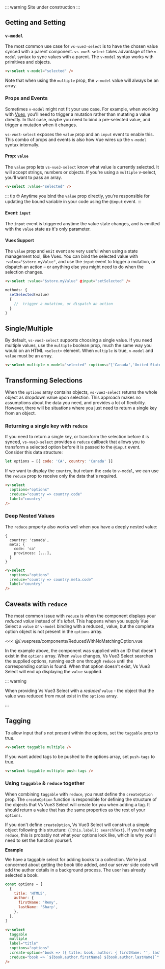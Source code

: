 ::: warning
Site under construction
:::

## Getting and Setting

### `v-model`

The most common use case for `vs-vue3-select` is to have the chosen value synced with
a parent component. `vs-vue3-select` takes advantage of the `v-model` syntax to sync
values with a parent. The `v-model` syntax works with primitives and objects.

```html
<v-select v-model="selected" />
```

Note that when using the `multiple` prop, the `v-model` value will always be an
array.

### Props and Events

Sometimes `v-model` might not fit your use case. For example, when working with
[Vuex](https://vuex.vuejs.org), you'll need to trigger a mutation rather than
mutating a value directly. In that case, maybe you need to bind a pre-selected
value, and trigger a mutation when it changes.

`vs-vue3-select` exposes the `value` prop and an `input` event to enable this. This
combo of props and events is also how Vue wires up the `v-model` syntax
internally.

#### Prop: `value`

The `value` prop lets `vs-vue3-select` know what value is currently selected. It will
accept strings, numbers or objects. If you're using a `multiple` v-select,
you'll want to pass an array.

```html
<v-select :value="selected" />
```

::: tip 🤓 Anytime you bind the `value` prop directly, you're responsible for
updating the bound variable in your code using the `@input` event. :::

#### Event: `input`

The `input` event is triggered anytime the value state changes, and is emitted
with the `value` state as it's only parameter.

#### Vuex Support

The `value` prop and `emit` event are very useful when using a state management
tool, like Vuex. You can bind the selected value with `:value="$store.myValue"`,
and use the `input` event to trigger a mutation, or dispatch an action – or
anything else you might need to do when the selection changes.

```html
<v-select :value="$store.myValue" @input="setSelected" />
```

```js
methods: {
  setSelected(value)
  {
    //  trigger a mutation, or dispatch an action
  }
}
```

## Single/Multiple

By default, `vs-vue3-select` supports choosing a single value. If you need multiple
values, use the `multiple` boolean prop, much the same way you would on an HTML
`<select>` element. When `multiple` is true, `v-model` and `value` must be an
array.

```html
<v-select multiple v-model="selected" :options="['Canada','United States']" />
```

<v-select multiple :options="['Canada','United States']" />

## Transforming Selections

When the `options` array contains objects, `vs-vue3-select` returns the whole object
as dropdown value upon selection. This approach makes no assumptions about the
data you need, and provides a lot of flexibility. However, there will be
situations where you just need to return a single key from an object.

### Returning a single key with `reduce`

If you need to return a single key, or transform the selection before it is
synced, `vs-vue3-select` provides a `reduce` callback that allows you to transform a
selected option before it is passed to the `@input` event. Consider this data
structure:

```js
let options = [{ code: 'CA', country: 'Canada' }]
```

If we want to display the `country`, but return the `code` to `v-model`, we can
use the `reduce` prop to receive only the data that's required.

```html
<v-select
  :options="options"
  :reduce="country => country.code"
  label="country"
/>
```

### Deep Nested Values

The `reduce` property also works well when you have a deeply nested value:

```
{
  country: 'canada',
  meta: {
    code: 'ca'
    provinces: [...],
  }
}
```

```html
<v-select
  :options="options"
  :reduce="country => country.meta.code"
  label="country"
/>
```

 <reducer-nested-value />

## Caveats with `reduce`

The most common issue with `reduce` is when the component displays your
_reduced_ _value_ instead of it's _label_. This happens when you supply Vue
Select a `value` or `v-model` binding with a reduced\_ value, but the complete
option object is not present in the `options` array.

<ReducedWithNoMatchingOption />

<<< @/.vuepress/components/ReducedWithNoMatchingOption.vue

In the example above, the component was supplied with an ID that doesn't exist
in the `options` array. When `value` changes, Vs Vue3 Select searches the supplied
options, running each one through `reduce` until the corresponding option is
found. When that option doesn't exist, Vs Vue3 Select will end up displaying the
`value` supplied.

::: warning

When providing Vs Vue3 Select with a _reduced_ `value` - the object that the value
was reduced from must exist in the `options` array.

:::

## Tagging

To allow input that's not present within the options, set the `taggable` prop to
true.

```html
<v-select taggable multiple />
```

<v-select taggable multiple />

If you want added tags to be pushed to the options array, set `push-tags` to
true.

```html
<v-select taggable multiple push-tags />
```

<v-select taggable multiple push-tags />

### Using `taggable` & `reduce` together

When combining `taggable` with `reduce`, you must define the `createOption`
prop. The `createOption` function is responsible for defining the structure of
the objects that Vs Vue3 Select will create for you when adding a tag. It should
return a value that has the same properties as the rest of your `options`.

If you don't define `createOption`, Vs Vue3 Select will construct a simple object
following this structure: `{[this.label]: searchText}`. If you're using
`reduce`, this is probably not what your options look like, which is why you'll
need to set the function yourself.

**Example**

We have a taggable select for adding books to a collection. We're just concerned
about getting the book title added, and our server side code will add the author
details in a background process. The user has already selected a book.

```js
const options = [
  {
    title: 'HTML5',
    author: {
      firstName: 'Remy',
      lastName: 'Sharp',
    },
  },
]
```

```html
<v-select
  taggable
  multiple
  label="title"
  :options="options"
  :create-option="book => ({ title: book, author: { firstName: '', lastName: '' } })"
  :reduce="book => `${book.author.firstName} ${book.author.lastName}`"
/>
```
